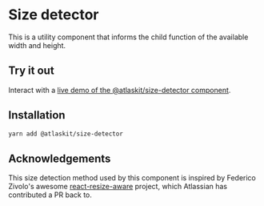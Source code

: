 # Size detector

This is a utility component that informs the child function of the available width and height.

## Try it out

Interact with a [live demo of the @atlaskit/size-detector component](https://atlaskit.atlassian.com).

## Installation

```sh
yarn add @atlaskit/size-detector
```

## Acknowledgements

This size detection method used by this component is inspired by Federico Zivolo's awesome [react-resize-aware][react-resize-aware-repo] project, which Atlassian has contributed a PR back to.

[react-resize-aware-repo]: https://github.com/FezVrasta/react-resize-aware
